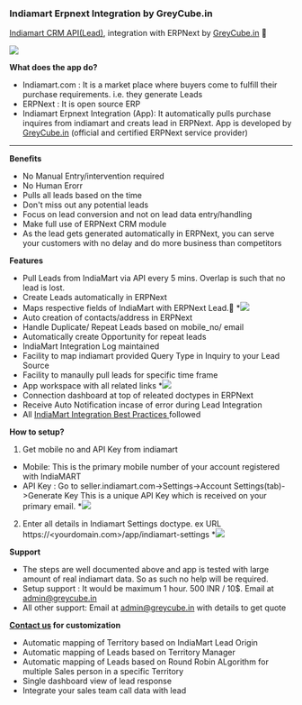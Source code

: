### Indiamart Erpnext Integration by GreyCube.in

[Indiamart CRM API(Lead)](https://help.indiamart.com/knowledge-base/lms-crm-integration/), integration with ERPNext by [GreyCube.in](https://greycube.in/) 🚀️



![](https://greycube.in/files/indiamart_greycube.png)

**What does the app do?**

* Indiamart.com : It is a market place where buyers come to fulfill their purchase requirements. i.e. they generate Leads
* ERPNext : It is open source ERP
* Indiamart Erpnext Integration (App): It automatically pulls purchase inquires from indiamart and creats lead in ERPNext. App is developed by [GreyCube.in](https://greycube.in/) (official and certified ERPNext service provider)
***
**Benefits**

* No Manual Entry/intervention required
* No Human Erorr
* Pulls all leads based on the time
* Don't miss out any potential leads
* Focus on lead conversion and not on lead data entry/handling
* Make full use of ERPNext CRM module
* As the lead gets generated automatically in ERPNext, you can serve your customers with no delay and do more business than competitors



**Features**

* Pull Leads from IndiaMart via API every 5 mins. Overlap is such that no lead is lost.
* Create Leads automatically in ERPNext
* Maps respective fields of IndiaMart with ERPNext Lead.👀️ 
*![](https://greycube.in/files/lead_data_captured_erpnext_greycube.png)
* Auto creation of contacts/address in ERPNext
* Handle Duplicate/ Repeat Leads based on mobile_no/ email
* Automatically create Opportunity for repeat leads
* IndiaMart Integration Log maintained
* Facility to map indiamart provided Query Type in Inquiry to your Lead Source 
* Facility to manaully pull leads for specific time frame
* App workspace with all related links
*![](https://greycube.in/files/indiamart_workspace_erpnext_greycube.png)
* Connection dashboard at top of releated doctypes in ERPNext
* Receive Auto Notification incase of error during Lead Integration
* All [IndiaMart Integration Best Practices ](https://help.indiamart.com/knowledge-base/lms-crm-integration/)followed

**How to setup?**

1. Get mobile no and API Key from indiamart

* Mobile: This is the primary mobile number of your account registered with IndiaMART
* API Key : Go to seller.indiamart.com->Settings->Account Settings(tab)->Generate Key This is a unique API Key which is received on your primary email.
*![](https://greycube.in/files/indiamart_api_crm_key.png)

2. Enter all details in Indiamart Settings doctype. ex URL https://<yourdomain.com>/app/indiamart-settings
 *![](https://greycube.in/files/erpnext_indiamart_settings_greycube.png)

**Support**

* The steps are well documented above and app is tested with large amount of real indiamart data. So as such no help will be required.
* Setup support : It would be maximum 1 hour. 500 INR / 10$. Email at <admin@greycube.in>
* All other support: Email at <admin@greycube.in> with details to get quote

**[Contact us](https://greycube.in/contact) for customization**

* Automatic mapping of Territory based on IndiaMart Lead Origin
* Automatic mapping of Leads based on Territory Manager
* Automatic mapping of Leads based on Round Robin ALgorithm for multiple Sales person in a specific Territory
* Single dashboard view of lead response
* Integrate your sales team call data with lead